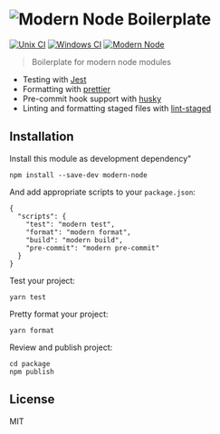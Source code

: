 # ![Modern Node Boilerplate](http://i.imgur.com/PqQAqwO.png)

[![Unix CI](https://img.shields.io/travis/sheerun/modern-node/master.svg)](https://travis-ci.org/sheerun/modern-node)
[![Windows CI](https://img.shields.io/appveyor/ci/sheerun/modern-node/master.svg)](https://ci.appveyor.com/project/sheerun/modern-node)
[![Modern Node](https://img.shields.io/badge/modern-node-9BB48F.svg)](https://github.com/sheerun/modern-node)

> Boilerplate for modern node modules

- Testing with [Jest](https://facebook.github.io/jest/)
- Formatting with [prettier](https://github.com/prettier/prettier)
- Pre-commit hook support with [husky](https://github.com/typicode/husky)
- Linting and formatting staged files with [lint-staged](https://github.com/okonet/lint-staged)

## Installation

Install this module as development dependency"

```
npm install --save-dev modern-node
```

And add appropriate scripts to your `package.json`:

```
{
  "scripts": {
    "test": "modern test",
    "format": "modern format",
    "build": "modern build",
    "pre-commit": "modern pre-commit"
  }
}
```

Test your project:

```
yarn test
```

Pretty format your project:

```
yarn format
```

Review and publish project:

```
cd package
npm publish
```


## License

MIT
